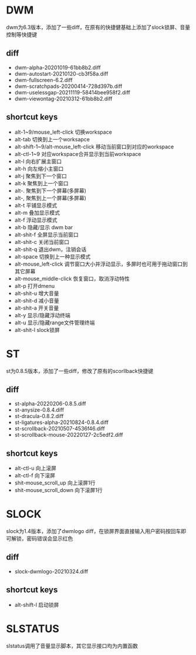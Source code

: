 # DWM

dwm为6.3版本，添加了一些diff，在原有的快捷健基础上添加了slock锁屏、音量控制等快捷键
## diff

* dwm-alpha-20201019-61bb8b2.diff
* dwm-autostart-20210120-cb3f58a.diff
* dwm-fullscreen-6.2.diff
* dwm-scratchpads-20200414-728d397b.diff
* dwm-uselessgap-20211119-58414bee958f2.diff
* dwm-viewontag-20210312-61bb8b2.diff

## shortcut keys

* alt-1~9/mouse_left-click 切换workspace
* alt-tab 切换到上一个worksapce
* alt-shift-1~9/alt-mouse_left-click 移动当前窗口到对应的workspace
* alt-ctl-1~9 对应workspace合并显示到当前workspace
* alt-l 向右扩展主窗口
* alt-h 向左缩小主窗口
* alt-j 聚焦到下一个窗口
* alt-k 聚焦到上一个窗口
* alt-. 聚焦到下一个屏幕(多屏幕)
* alt-, 聚焦到上一个屏幕(多屏幕)
* alt-t 平铺显示模式
* alt-m 叠加显示模式
* alt-f 浮动显示模式
* alt-b 隐藏/显示 dwm bar
* alt-shit-f 全屏显示当前窗口
* alt-shit-c 关闭当前窗口
* alt-shit-q 退出dwm，注销会话
* alt-space 切换到上一种显示模式
* alt-mouse_left-click 调节窗口大小并浮动显示，多屏时也可用于拖动窗口到其它屏幕
* alt-mouse_middle-click 恢复窗口，取消浮动特性
* alt-p 打开dmenu
* alt-shit-u 增大音量
* alt-shit-d 减小音量
* alt-shit-a 开关音量
* alt-y 显示/隐藏浮动终端
* alt-u 显示/隐藏range文件管理终端
* alt-shit-l slock锁屏

# ST

st为0.8.5版本，添加了一些diff，修改了原有的scorllback快捷键

## diff

* st-alpha-20220206-0.8.5.diff
* st-anysize-0.8.4.diff
* st-dracula-0.8.2.diff
* st-ligatures-alpha-20210824-0.8.4.diff
* st-scrollback-20210507-4536f46.diff
* st-scrollback-mouse-20220127-2c5edf2.diff

## shortcut keys

* alt-ctl-u 向上滚屏
* alt-ctl-f 向下滚屏
* shit-mouse_scroll_up 向上滚屏1行
* shit-mouse_scroll_down 向下滚屏1行

# SLOCK

slock为1.4版本，添加了dwmlogo diff，在锁屏界面直接输入用户密码按回车即可解锁，密码错误会显示红色

## diff

* slock-dwmlogo-20210324.diff

## shortcut keys

* alt-shift-l 启动锁屏

# SLSTATUS

slstatus调用了音量显示脚本，其它显示接口均为内置函数